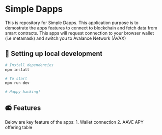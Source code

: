 # Simple Dapps

This is repository for Simple Dapps. This application purpose is to demostrate the apps features to connect to blockchain and fetch data from smart contracts. This apps will request connection to your browser wallet (i.e metamask) and switch you to Avalance Network (AVAX)

## 🔧 Setting up local development

```sh
# Install dependencies
npm install

# To start
npm run dev

# Happy hacking!

```

## 📻 Features

Below are key feature of the apps:
    1. Wallet connection
    2. AAVE APY offering table